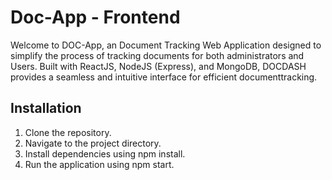 # Doc-App - Frontend

Welcome to DOC-App, an Document Tracking  Web Application designed to simplify the process of tracking documents for both administrators and Users. Built with ReactJS, NodeJS (Express), and MongoDB, DOCDASH provides a seamless and intuitive interface for efficient documenttracking.

## Installation

1. Clone the repository.
2. Navigate to the project directory.
3. Install dependencies using npm install.
4. Run the application using npm start. 

